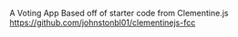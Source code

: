 A Voting App
Based off of starter code from Clementine.js
https://github.com/johnstonbl01/clementinejs-fcc